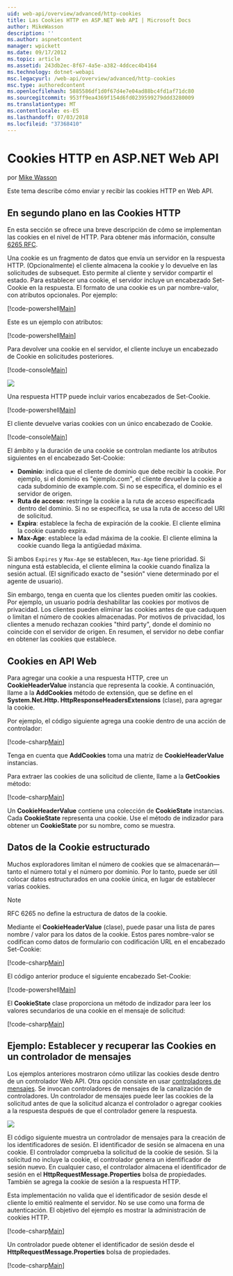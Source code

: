 ```yaml
---
uid: web-api/overview/advanced/http-cookies
title: Las Cookies HTTP en ASP.NET Web API | Microsoft Docs
author: MikeWasson
description: ''
ms.author: aspnetcontent
manager: wpickett
ms.date: 09/17/2012
ms.topic: article
ms.assetid: 243db2ec-8f67-4a5e-a382-4ddcec4b4164
ms.technology: dotnet-webapi
msc.legacyurl: /web-api/overview/advanced/http-cookies
msc.type: authoredcontent
ms.openlocfilehash: 5885586df1d0f67d4e7e04ad88bc4fd1af71dc80
ms.sourcegitcommit: 953ff9ea4369f154d6fd0239599279ddd3280009
ms.translationtype: MT
ms.contentlocale: es-ES
ms.lasthandoff: 07/03/2018
ms.locfileid: "37368410"
---
```

<a name="http-cookies-in-aspnet-web-api"></a>Cookies HTTP en ASP.NET Web API
====================
por [Mike Wasson](https://github.com/MikeWasson)

Este tema describe cómo enviar y recibir las cookies HTTP en Web API.

## <a name="background-on-http-cookies"></a>En segundo plano en las Cookies HTTP

En esta sección se ofrece una breve descripción de cómo se implementan las cookies en el nivel de HTTP. Para obtener más información, consulte [6265 RFC](http://tools.ietf.org/html/rfc6265).

Una cookie es un fragmento de datos que envía un servidor en la respuesta HTTP. (Opcionalmente) el cliente almacena la cookie y lo devuelve en las solicitudes de subsequet. Esto permite al cliente y servidor compartir el estado. Para establecer una cookie, el servidor incluye un encabezado Set-Cookie en la respuesta. El formato de una cookie es un par nombre-valor, con atributos opcionales. Por ejemplo:

[!code-powershell[Main](http-cookies/samples/sample1.ps1)]

Este es un ejemplo con atributos:

[!code-powershell[Main](http-cookies/samples/sample2.ps1)]

Para devolver una cookie en el servidor, el cliente incluye un encabezado de Cookie en solicitudes posteriores.

[!code-console[Main](http-cookies/samples/sample3.cmd)]

![](http-cookies/_static/image1.png)

Una respuesta HTTP puede incluir varios encabezados de Set-Cookie.

[!code-powershell[Main](http-cookies/samples/sample4.ps1)]

El cliente devuelve varias cookies con un único encabezado de Cookie.

[!code-console[Main](http-cookies/samples/sample5.cmd)]

El ámbito y la duración de una cookie se controlan mediante los atributos siguientes en el encabezado Set-Cookie:

- **Dominio**: indica que el cliente de dominio que debe recibir la cookie. Por ejemplo, si el dominio es "ejemplo.com", el cliente devuelve la cookie a cada subdominio de example.com. Si no se especifica, el dominio es el servidor de origen.
- **Ruta de acceso**: restringe la cookie a la ruta de acceso especificada dentro del dominio. Si no se especifica, se usa la ruta de acceso del URI de solicitud.
- **Expira**: establece la fecha de expiración de la cookie. El cliente elimina la cookie cuando expira.
- **Max-Age**: establece la edad máxima de la cookie. El cliente elimina la cookie cuando llega la antigüedad máxima.

Si ambos `Expires` y `Max-Age` se establecen, `Max-Age` tiene prioridad. Si ninguna está establecida, el cliente elimina la cookie cuando finaliza la sesión actual. (El significado exacto de "sesión" viene determinado por el agente de usuario).

Sin embargo, tenga en cuenta que los clientes pueden omitir las cookies. Por ejemplo, un usuario podría deshabilitar las cookies por motivos de privacidad. Los clientes pueden eliminar las cookies antes de que caduquen o limitan el número de cookies almacenadas. Por motivos de privacidad, los clientes a menudo rechazan cookies "third party", donde el dominio no coincide con el servidor de origen. En resumen, el servidor no debe confiar en obtener las cookies que establece.

## <a name="cookies-in-web-api"></a>Cookies en API Web

Para agregar una cookie a una respuesta HTTP, cree un **CookieHeaderValue** instancia que representa la cookie. A continuación, llame a la **AddCookies** método de extensión, que se define en el **System.Net.Http. HttpResponseHeadersExtensions** (clase), para agregar la cookie.

Por ejemplo, el código siguiente agrega una cookie dentro de una acción de controlador:

[!code-csharp[Main](http-cookies/samples/sample6.cs)]

Tenga en cuenta que **AddCookies** toma una matriz de **CookieHeaderValue** instancias.

Para extraer las cookies de una solicitud de cliente, llame a la **GetCookies** método:

[!code-csharp[Main](http-cookies/samples/sample7.cs)]

Un **CookieHeaderValue** contiene una colección de **CookieState** instancias. Cada **CookieState** representa una cookie. Use el método de indizador para obtener un **CookieState** por su nombre, como se muestra.

## <a name="structured-cookie-data"></a>Datos de la Cookie estructurado

Muchos exploradores limitan el número de cookies que se almacenarán&#8212;tanto el número total y el número por dominio. Por lo tanto, puede ser útil colocar datos estructurados en una cookie única, en lugar de establecer varias cookies.

> [!NOTE]
> RFC 6265 no define la estructura de datos de la cookie.


Mediante el **CookieHeaderValue** (clase), puede pasar una lista de pares nombre / valor para los datos de la cookie. Estos pares nombre-valor se codifican como datos de formulario con codificación URL en el encabezado Set-Cookie:

[!code-csharp[Main](http-cookies/samples/sample8.cs)]

El código anterior produce el siguiente encabezado Set-Cookie:

[!code-powershell[Main](http-cookies/samples/sample9.ps1)]

El **CookieState** clase proporciona un método de indizador para leer los valores secundarios de una cookie en el mensaje de solicitud:

[!code-csharp[Main](http-cookies/samples/sample10.cs)]

## <a name="example-set-and-retrieve-cookies-in-a-message-handler"></a>Ejemplo: Establecer y recuperar las Cookies en un controlador de mensajes

Los ejemplos anteriores mostraron cómo utilizar las cookies desde dentro de un controlador Web API. Otra opción consiste en usar [controladores de mensajes](http-message-handlers.md). Se invocan controladores de mensajes de la canalización de controladores. Un controlador de mensajes puede leer las cookies de la solicitud antes de que la solicitud alcanza el controlador o agregar cookies a la respuesta después de que el controlador genere la respuesta.

![](http-cookies/_static/image2.png)

El código siguiente muestra un controlador de mensajes para la creación de los identificadores de sesión. El identificador de sesión se almacena en una cookie. El controlador comprueba la solicitud de la cookie de sesión. Si la solicitud no incluye la cookie, el controlador genera un identificador de sesión nuevo. En cualquier caso, el controlador almacena el identificador de sesión en el **HttpRequestMessage.Properties** bolsa de propiedades. También se agrega la cookie de sesión a la respuesta HTTP.

Esta implementación no valida que el identificador de sesión desde el cliente lo emitió realmente el servidor. No se use como una forma de autenticación. El objetivo del ejemplo es mostrar la administración de cookies HTTP.

[!code-csharp[Main](http-cookies/samples/sample11.cs)]

Un controlador puede obtener el identificador de sesión desde el **HttpRequestMessage.Properties** bolsa de propiedades.

[!code-csharp[Main](http-cookies/samples/sample12.cs)]
